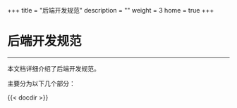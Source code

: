 +++
title = "后端开发规范"
description = ""
weight = 3
home = true
+++

# 后端开发规范
---
本文档详细介绍了后端开发规范。

主要分为以下几个部分：

{{< docdir >}}